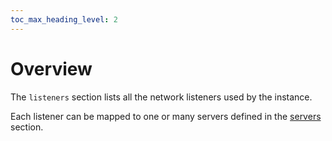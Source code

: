 ```yaml
---
toc_max_heading_level: 2
---
```


# Overview

The `listeners` section lists all the network listeners used by the instance.

Each listener can be mapped to one or many servers defined in the [servers](/neon/configuration/servers/overview/) section.
